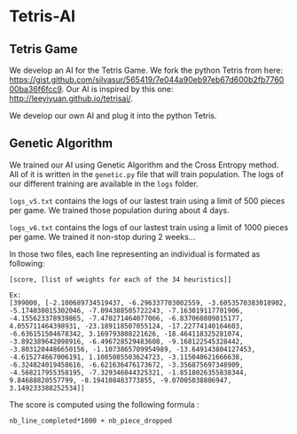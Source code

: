 # Tetris-AI

## Tetris Game

We develop an AI for the Tetris Game. We fork the python Tetris from here: https://gist.github.com/silvasur/565419/7e044a90eb97eb67d600b2fb776000ba36f6fcc9. Our AI is inspired by this one: http://leeyiyuan.github.io/tetrisai/.

We develop our own AI and plug it into the python Tetris.

## Genetic Algorithm

We trained our AI using Genetic Algorithm and the Cross Entropy method. All of it is written in the ```genetic.py``` file that will train population. The logs of our different training are available in the ```logs``` folder.

```logs_v5.txt``` contains the logs of our lastest train using a limit of 500 pieces per game. We trained those population during about 4 days.

```logs_v6.txt``` contains the logs of our lastest train using a limit of 1000 pieces per game. We trained it non-stop during 2 weeks...

In those two files, each line representing an individual is formated as following:

```
[score, [list of weights for each of the 34 heuristics]]

Ex:
[399000, [-2.100689734519437, -6.296337703002559, -3.6053570383018902, -5.174030015302046, -7.094388505722243, -7.163019117701906, -4.155623378939865, -7.470271464077066, -6.837060809015177, 4.055711464398931, -23.189118507055124, -17.22774140164603, -6.636151504678342, 3.169793808221626, -18.464118325281074, -3.892389642098916, -6.496728529483608, -9.168122545328442, -3.8031204486650156, -1.1073865709954989, -13.649143804127453, -4.615274667006191, 1.1085085503624723, -3.115040621666638, -6.324824019458616, -6.621636476173672, -3.356875697348909, -4.568217955358195, -7.329346044325321, -1.8518026355838344, 9.84688820557799, -8.194108483773855, -9.07005038806947, 3.149233388252534]]
```

The score is computed using the following formula :

```
nb_line_completed*1000 + nb_piece_dropped
```

